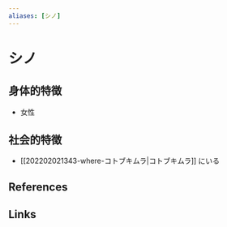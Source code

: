 ```yaml
---
aliases: [シノ]
---
```

# シノ

## 身体的特徴

- 女性

## 社会的特徴

- [[202202021343-where-コトブキムラ|コトブキムラ]] にいる

## References



## Links


